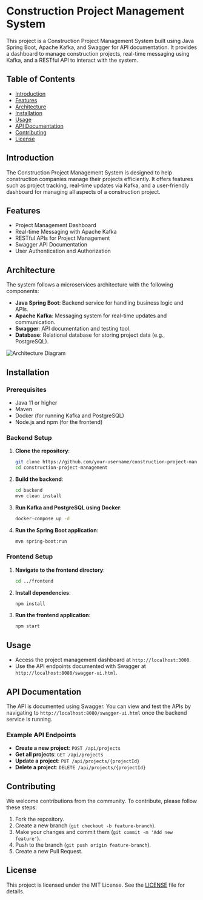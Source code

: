 # Construction Project Management System

This project is a Construction Project Management System built using Java Spring Boot, Apache Kafka, and Swagger for API documentation. It provides a dashboard to manage construction projects, real-time messaging using Kafka, and a RESTful API to interact with the system.

## Table of Contents

- [Introduction](#introduction)
- [Features](#features)
- [Architecture](#architecture)
- [Installation](#installation)
- [Usage](#usage)
- [API Documentation](#api-documentation)
- [Contributing](#contributing)
- [License](#license)

## Introduction

The Construction Project Management System is designed to help construction companies manage their projects efficiently. It offers features such as project tracking, real-time updates via Kafka, and a user-friendly dashboard for managing all aspects of a construction project.

## Features

- Project Management Dashboard
- Real-time Messaging with Apache Kafka
- RESTful APIs for Project Management
- Swagger API Documentation
- User Authentication and Authorization

## Architecture

The system follows a microservices architecture with the following components:

- **Java Spring Boot**: Backend service for handling business logic and APIs.
- **Apache Kafka**: Messaging system for real-time updates and communication.
- **Swagger**: API documentation and testing tool.
- **Database**: Relational database for storing project data (e.g., PostgreSQL).

![Architecture Diagram](docs/architecture-diagram.png)

## Installation

### Prerequisites

- Java 11 or higher
- Maven
- Docker (for running Kafka and PostgreSQL)
- Node.js and npm (for the frontend)

### Backend Setup

1. **Clone the repository**:
    ```bash
    git clone https://github.com/your-username/construction-project-management.git
    cd construction-project-management
    ```

2. **Build the backend**:
    ```bash
    cd backend
    mvn clean install
    ```

3. **Run Kafka and PostgreSQL using Docker**:
    ```bash
    docker-compose up -d
    ```

4. **Run the Spring Boot application**:
    ```bash
    mvn spring-boot:run
    ```

### Frontend Setup

1. **Navigate to the frontend directory**:
    ```bash
    cd ../frontend
    ```

2. **Install dependencies**:
    ```bash
    npm install
    ```

3. **Run the frontend application**:
    ```bash
    npm start
    ```

## Usage

- Access the project management dashboard at `http://localhost:3000`.
- Use the API endpoints documented with Swagger at `http://localhost:8080/swagger-ui.html`.

## API Documentation

The API is documented using Swagger. You can view and test the APIs by navigating to `http://localhost:8080/swagger-ui.html` once the backend service is running.

### Example API Endpoints

- **Create a new project**: `POST /api/projects`
- **Get all projects**: `GET /api/projects`
- **Update a project**: `PUT /api/projects/{projectId}`
- **Delete a project**: `DELETE /api/projects/{projectId}`

## Contributing

We welcome contributions from the community. To contribute, please follow these steps:

1. Fork the repository.
2. Create a new branch (`git checkout -b feature-branch`).
3. Make your changes and commit them (`git commit -m 'Add new feature'`).
4. Push to the branch (`git push origin feature-branch`).
5. Create a new Pull Request.

## License

This project is licensed under the MIT License. See the [LICENSE](LICENSE) file for details.
